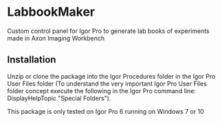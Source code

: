 # LabbookMaker
Custom control panel for Igor Pro to generate lab books of experiments made in Axon Imaging Workbench

## Installation

Unzip or clone the package into the Igor Procedures folder in the Igor Pro User Files folder 
(To understand the very important Igor Pro User Files folder concept execute the following in the
Igor Pro command line: DisplayHelpTopic "Special Folders"). 

This package is only tested on Igor Pro 6 running on Windows 7 or 10
